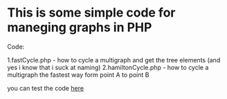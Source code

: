 # This is some simple code for maneging graphs in PHP

Code:

1.fastCycle.php - how to cycle a multigraph and get the tree elements (and yes i know that i suck at naming)
2.hamiltonCycle.php - how to cycle a multigraph the fastest way form point A to point B

you can test the code [here](https://rextester.com/l/php_online_compiler)
